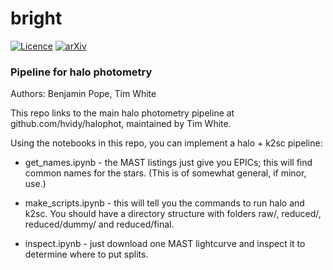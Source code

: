 # bright
[![Licence](http://img.shields.io/badge/license-GPLv3-blue.svg?style=flat)](http://www.gnu.org/licenses/gpl-3.0.html)
[![arXiv](http://img.shields.io/badge/arXiv-1708.07462-blue.svg?style=flat)](http://arxiv.org/abs/1708.07462)

### Pipeline for halo photometry

Authors: Benjamin Pope, Tim White

This repo links to the main halo photometry pipeline at github.com/hvidy/halophot, maintained by Tim White. 

Using the notebooks in this repo, you can implement a halo + k2sc pipeline:

- get_names.ipynb - the MAST listings just give you EPICs; this will find common names for the stars. (This is of somewhat general, if minor, use.)

- make_scripts.ipynb - this will tell you the commands to run halo and k2sc. You should have a directory structure with folders raw/, reduced/, reduced/dummy/ and reduced/final.

- inspect.ipynb - just download one MAST lightcurve and inspect it to determine where to put splits. 